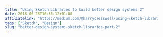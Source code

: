 ```yaml
---
title: "Using Sketch Libraries to build better design systems 2"
date: 2018-06-28T16:35:12+01:00
affiliatelink: "https://medium.com/@harrycresswell/using-sketch-libraries-to-build-a-better-ui-design-system-part-2-8de6cef5adc5"
tags: ["Sketch", "Design"]
slug: "better-design-systems-sketch-libraries-part-2"
---
```

